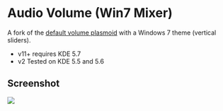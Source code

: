 # Audio Volume (Win7 Mixer)

A fork of the [default volume plasmoid](https://github.com/KDE/plasma-pa/tree/Plasma/5.5/applet) with a Windows 7 theme (vertical sliders).

* v11+ requires KDE 5.7
* v2 Tested on KDE 5.5 and 5.6

## Screenshot

![](https://i.imgur.com/6s1ZWl7.png)
